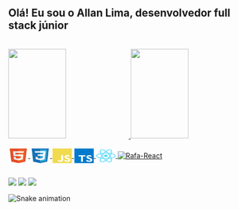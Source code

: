 ## Olá! Eu sou o Allan Lima, desenvolvedor full stack júnior

<div style="display: inline_block"><br>
  <a href="https://github.com/allanlima1">
  <img height="180em" width="48%" src="https://github-readme-stats.vercel.app/api?username=allanlima1&show_icons=true&theme=dracula&include_all_commits=true&count_private=true"/>
  <img height="180em" width="48%" src="https://github-readme-stats.vercel.app/api/top-langs/?username=allanlima1&layout=compact&langs_count=7&theme=dracula"/></br>
  <br>
  <img align="center" alt="Rafa-HTML" height="30" width="40" src="https://raw.githubusercontent.com/devicons/devicon/master/icons/html5/html5-original.svg">
  <img align="center" alt="Rafa-CSS" height="30" width="40" src="https://raw.githubusercontent.com/devicons/devicon/master/icons/css3/css3-original.svg">
   <img align="center" alt="Rafa-Js" height="30" width="40" src="https://raw.githubusercontent.com/devicons/devicon/master/icons/javascript/javascript-plain.svg">
   <img align="center" alt="Rafa-Ts" height="30" width="40" src="https://raw.githubusercontent.com/devicons/devicon/master/icons/typescript/typescript-plain.svg">
   <img align="center" alt="Rafa-React" height="30" width="40" src="https://raw.githubusercontent.com/devicons/devicon/master/icons/react/react-original.svg">
  <img align="center" alt="Rafa-React" height="30" width="40" src="https://cdn.jsdelivr.net/gh/devicons/devicon/icons/angularjs/angularjs-original.svg" />
</div>
  
  ##
  
<div>
 <a href="https://discord.io/allanlima1" target="_blank"><img src="https://img.shields.io/badge/Discord-7289DA?style=for-the-badge&logo=discord&logoColor=white" target="_blank"></a> 
  <a href ="allanlima1@tutanota.com"><img src="https://img.shields.io/badge/Tutanota-840010?style=for-the-badge&logo=Tutanota&logoColor=white" target="_blank"></a>
  <a href="https://https://www.linkedin.com/in/allanlima1" target="_blank"><img src="https://img.shields.io/badge/-LinkedIn-%230077B5?style=for-the-badge&logo=linkedin&logoColor=white" target="_blank"></a> 
  
  ![Snake animation](https://github.com/allanlima1/allanlima1/blob/output/github-contribution-grid-snake.svg)
  
</div>
  

  
